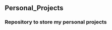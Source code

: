 <h2 align="left"> Personal_Projects </h2>

<h3 align="left">Repository to store my  personal projects</h3>

